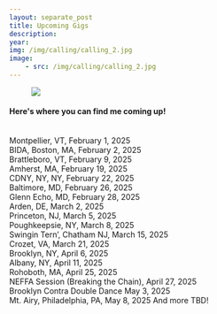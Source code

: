 ```yaml
---
layout: separate_post
title: Upcoming Gigs
description:
year:
img: /img/calling/calling_2.jpg
image:
    - src: /img/calling/calling_2.jpg
---
```

<figure>
  <img class="background-image" src="{{ page.image[0].src}}">
</figure>

  <h4 class="post-description">Here's where you can find me coming up!</h4>

  <br/>
  Montpellier, VT, February 1, 2025
  <br/>
  BIDA, Boston, MA, February 2, 2025
  <br/>
  Brattleboro, VT, February 9, 2025
  <br/>
  Amherst, MA, February 19, 2025
  <br/>
  CDNY, NY, NY, February 22, 2025
  <br/>
  Baltimore, MD, February 26, 2025
  <br/>
  Glenn Echo, MD, February 28, 2025
  <br/>
  Arden, DE, March 2, 2025
  <br/>
  Princeton, NJ, March 5, 2025
  <br/>
  Poughkeepsie, NY, March 8, 2025
  <br/>
  Swingin Tern’, Chatham NJ, March 15, 2025
  <br/>
  Crozet, VA, March 21, 2025
  <br/>
  Brooklyn, NY, April 6, 2025
  <br/>
  Albany, NY, April 11, 2025
  <br/>
  Rohoboth, MA, April 25, 2025
  <br/>
  NEFFA Session (Breaking the Chain), April 27, 2025
  <br/>
  Brooklyn Contra Double Dance May 3, 2025
  <br/>
  Mt. Airy, Philadelphia, PA, May 8, 2025
  And more TBD!
